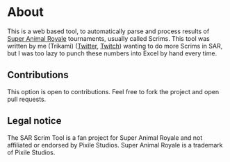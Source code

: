 # About
This is a web based tool, to automatically parse and process results of [Super Animal Royale](https://animalroyale.com/) tournaments, usually called Scrims. This tool was written by me (Trikami) ([Twitter](https://x.com/TrikamiJolteon), [Twitch](https://twitch.tv/trikamijolteon)) wanting to do more Scrims in SAR, but I was too lazy to punch these numbers into Excel by hand every time.

## Contributions
This option is open to contributions.  Feel free to fork the project and open pull requests.

## Legal notice
The SAR Scrim Tool is a fan project for Super Animal Royale and not affiliated or endorsed by Pixile Studios. Super Animal Royale is a trademark of Pixile Studios.